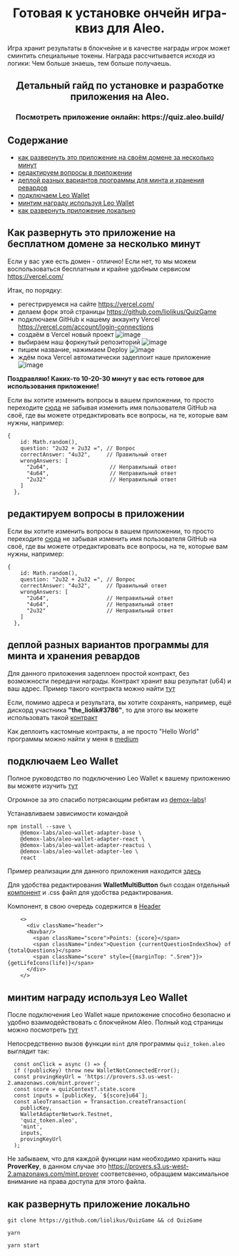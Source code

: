 <h1 align="center">Готовая к установке ончейн игра-квиз для Aleo.</h1>
Игра хранит результаты в блокчейне и в качестве награды игрок может сминтить специальные токены.
Награда рассчитывается исходя из логики: Чем больше знаешь, тем больше получаешь.

<h2 align="center">Детальный гайд по установке и разработке приложения на Aleo.</h2>
<h3 align="center">Посмотреть приложение онлайн: https://quiz.aleo.build/</h3>


## Содержание
  - [как развернуть это приложение на своём домене за несколько минут](#как-развернуть-это-приложение-на-бесплатном-домене-за-несколько-минут)
  - [редактируем вопросы в приложении](#редактируем-вопросы-в-приложении)
  - [деплой разных вариантов программы для минта и хранения ревардов](#деплой-разных-вариантов-программы-для-минта-и-хранения-ревардов)
  - [подключаем Leo Wallet](#подключаем-leo-wallet)
  - [минтим награду используя Leo Wallet](#минтим-награду-используя-leo-wallet)
  - [как развернуть приложение локально](#как-развернуть-приложение-локально)
 
## Как развернуть это приложение на бесплатном домене за несколько минут
Если у вас уже есть домен - отлично!
Если нет, то мы можем воспользоваться бесплатным и крайне удобным сервисом https://vercel.com/

Итак, по порядку:
  - регестрируемся на сайте https://vercel.com/
  - делаем форк этой страницы https://github.com/liolikus/QuizGame
  - подключаем GitHub к нашему аккаунту Vercel https://vercel.com/account/login-connections
  - создаём в Vercel новый проект ![image](https://github.com/liolikus/QuizGame/assets/85246338/995f4308-336e-4260-8107-c2f555afe02b)
  - выбираем наш форкнутый репозиторий ![image](https://github.com/liolikus/QuizGame/assets/85246338/639f016a-4ed2-43dd-a223-fd5064b841aa)
  - пишем название, нажимаем Deploy ![image](https://github.com/liolikus/QuizGame/assets/85246338/59732ffa-3c37-4342-9d77-cfde1611eea4)
  - ждём пока Vercel автоматически задеплоит наше приложение ![image](https://github.com/liolikus/QuizGame/assets/85246338/f9303bda-7692-4ac3-8b0b-ad952b4a139a)
 
 **Поздравляю! Каких-то 10-20-30 минут у вас есть готовое для использования приложение!**

Если вы хотите изменить вопросы в вашем приложении, то просто переходите [сюда](https://github.com/liolikus/QuizGame/blob/main/src/Game/randomdata.ts) не забывая изменить имя пользователя GitHub на своё, где вы можете отредактировать все вопросы, на те, которые вам нужны, например:
```tsx
{
    id: Math.random(),
    question: "2u32 + 2u32 =", // Вопрос
    correctAnswer: "4u32",     // Правильный ответ
    wrongAnswers: [
      "2u64",                   // Неправильный ответ
      "4u64",                   // Неправильный ответ
      "2u32"                    // Неправильный ответ
    ]
  },
```

## редактируем вопросы в приложении
Если вы хотите изменить вопросы в вашем приложении, то просто переходите [сюда](https://github.com/liolikus/QuizGame/blob/main/src/Game/randomdata.ts) не забывая изменить имя пользователя GitHub на своё, где вы можете отредактировать все вопросы, на те, которые вам нужны, например:
```tsx
{
    id: Math.random(),
    question: "2u32 + 2u32 =", // Вопрос
    correctAnswer: "4u32",     // Правильный ответ
    wrongAnswers: [
      "2u64",                  // Неправильный ответ
      "4u64",                  // Неправильный ответ
      "2u32"                   // Неправильный ответ
    ]
  },
```
## деплой разных вариантов программы для минта и хранения ревардов
Для данного приложения задеплоен простой контракт, без возможности передачи награды.
Контракт хранит ваш результат (u64) и ваш адрес.
Пример такого контракта можно найти [тут](https://github.com/liolikus/quiz_token)

Если, помимо адреса и результата, вы хотите сохранять, например, ещё дискорд участника **"the_liolik#3786"**, то для этого вы можете использовать такой [контракт](https://github.com/liolikus/quiz_token_with_username)

Как деплоить кастомные контракты, а не просто "Hello World" программы можно найти у меня в [medium](https://medium.com/@alex.brunko)
## подключаем Leo Wallet
Полное руководство по подключению Leo Wallet к вашему приложению вы можете изучить [тут](https://github.com/demox-labs/aleo-wallet-adapter)

Огромное за это спасибо потрясающим ребятам из [demox-labs](https://github.com/demox-labs)!

Устанавливаем зависимости командой
```
npm install --save \
    @demox-labs/aleo-wallet-adapter-base \
    @demox-labs/aleo-wallet-adapter-react \
    @demox-labs/aleo-wallet-adapter-reactui \
    @demox-labs/aleo-wallet-adapter-leo \
    react
```
Пример реализации для данного приложения находится [здесь](https://github.com/liolikus/QuizGame/blob/main/src/App.tsx)

Для удобства редактирования **WalletMultiButton** был создан отдельный [компонент](https://github.com/liolikus/QuizGame/tree/main/src/Game/pages/quizGame/components/navbar) и .css файл для удобства редактирования.

Компонент, в свою очередь содержится в [Header](https://github.com/liolikus/QuizGame/blob/main/src/Game/pages/quizGame/components/header/Header.tsx)
```tsx
    <>
      <div className="header">
      <Navbar/>
        <span className="score">Points: {score}</span>
        <span className="index">Question {currentQuestionIndexShow} of {totalQuestions}</span>
        <span className="score" style={{marginTop: ".5rem"}}>{getLifeIcons(life)}</span>
      </div>
    </>
```
## минтим награду используя Leo Wallet
После подключения Leo Wallet наше приложение способно безопасно и удобно взаимодействовать с блокчейном Aleo.
Полный код страницы можно посмотреть [тут](https://github.com/liolikus/QuizGame/blob/main/src/Game/pages/quizGame/components/result/Result.tsx)

Непосредственно вызов функции `mint` для программы `quiz_token.aleo` выглядит так:
  ```tsx
    const onClick = async () => {
    if (!publicKey) throw new WalletNotConnectedError();
    const provingKeyUrl = 'https://provers.s3.us-west-2.amazonaws.com/mint.prover';
    const score = quizContext?.state.score
    const inputs = [publicKey, `${score}u64`];
    const aleoTransaction = Transaction.createTransaction(
      publicKey,
      WalletAdapterNetwork.Testnet,
      'quiz_token.aleo',
      'mint',
      inputs,
      provingKeyUrl
    );
  ```
Не забываем, что для каждой функции нам необходимо хранить наш **ProverKey**, в данном случае это https://provers.s3.us-west-2.amazonaws.com/mint.prover соответсвенно, обращаем максимальное внимание на права доступа для этого файла.

## как развернуть приложение локально
```
git clone https://github.com/liolikus/QuizGame && cd QuizGame
 ```
 ```
 yarn
 ```
 ```
 yarn start
 ```

